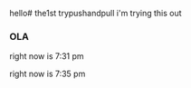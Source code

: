hello# the1st
trypushandpull
i'm trying this out

### OLA

right now is 7:31 pm 

right now is 7:35 pm


